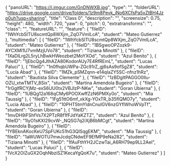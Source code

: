 {
      "panoURL": "https://i.imgur.com/GnDNWXB.jpg",
      "type": "",
      "folderURL": "https://drive.google.com/drive/folders/1z9m8Pevk_iNo6XCfsPa5xZtBH4Jzp0uh?usp=sharing",
      "title": "Class 0",
      "description": "",
      "screensize": 0.75,
      "height": 480,
      "width": 720,
      "yaw": 0,
      "pitch": 0,
      "extratransforms": "",
      "class": "",
      "featureURL": "",
      "feature": {
         "fileID": "1WhYcbSITU8scmtQp8WXjm_ZqO7VmILcA",
         "student": "Mateo Gutierrez"
      },
      "multimedia": [
         {
            "fileID": "1WhYcbSITU8scmtQp8WXjm_ZqO7VmILcA",
            "student": "Mateo Gutierrez"
         },
         {
            "fileID": "1BSgwoOPZozk9-AYCXMl1U7vmMzjUVo78",
            "student": "Tiziana Minotti"
         },
         {
            "fileID": "1XaDlLrg2L5ryLhBwkHWeozbet2MoYXOd",
            "student": "Azul Benito"
         },
         {
            "fileID": "1jEbcQg4JthAZA80KodorAUy7E4RfREmL",
            "student": "Lucas Paluci"
         },
         {
            "fileID": "1n0fhqbUWPa-ZGc91rZ_gj6sAs9ofSgZ8",
            "student": "Lucía Abad"
         },
         {
            "fileID": "1MZk_pSMZqnn-e14qIaZY5SC-nfnz1hRz",
            "student": "Bautista Silva Clemente"
         },
         {
            "fileID": "1zBDgItPAGGO0lIu-OZU_xtwTMTV_8Six",
            "student": "Martina Amendola Bugeiro"
         },
         {
            "fileID": "1rGglfRCYjMz-exS6UU0tx2VBJlzP-NKw",
            "student": "Goran Ubierna"
         },
         {
            "fileID": "1UBQg12a168qCMy6POOXwffZzN6PMXy0o",
            "student": "Mia Taussig"
         },
         {
            "fileID": "1Fg51ttO6mf_xkXg-YOxTR_b35flQMO7y",
            "student": "Lucía Abad"
         },
         {
            "fileID": "10PHT5tmYldnCnulGV6nzGYfIWhoWVpTf",
            "student": "Goran Ubierna"
         },
         {
            "fileID": "1mvDH9iFShfVs7X2PTzR8f1fFJdYaKZTZ",
            "student": "Azul Benito"
         },
         {
            "fileID": "1IyO1sKXI29cvW-_NQSG7q2iXjB6bMCgt",
            "student": "Martina Amendola Bugeiro"
         },
         {
            "fileID": "1YBEknAKocKeU7SpFUKc51hG3QISqgEKM",
            "student": "Mia Taussig"
         },
         {
            "fileID": "1aWUWOTU7mwJcdqCNdwEF9EfMP9eNa282",
            "student": "Tiziana Minotti"
         },
         {
            "fileID": "1fAuFthYH2JCzwTai_A6RH79ep9LL2AeI",
            "student": "Lucas Paluci"
         },
         {
            "fileID": "1VcX2OlZuGX2OqhNbziSZ1KecaYgQoK7u",
            "student": "Mateo Gutierrez"
         }
      ]
   }